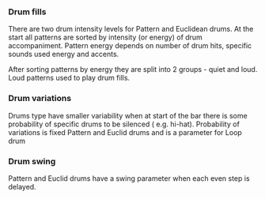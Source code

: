 ### Drum fills

There are two drum intensity levels for Pattern and Euclidean drums. At the start all patterns are sorted by
intensity (or energy) of drum accompaniment. Pattern energy depends on number of drum hits, specific sounds used energy
and accents.

After sorting patterns by energy they are split into 2 groups - quiet and loud. Loud patterns used to play drum fills.

### Drum variations

Drums type have smaller variability when at start of the bar there is some probability of specific drums to be
silenced (
e.g. hi-hat). Probability of variations is fixed Pattern and Euclid drums and is a parameter for Loop drum

### Drum swing

Pattern and Euclid drums have a swing parameter when each even step is delayed.
